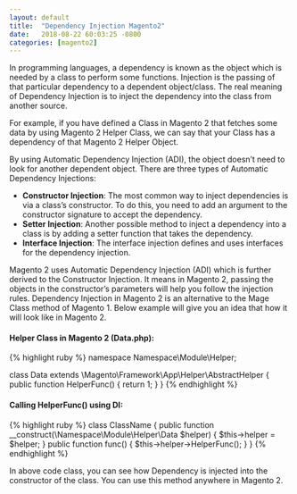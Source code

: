 ```yaml
---
layout: default
title:  "Dependency Injection Magento2"
date:   2018-08-22 60:03:25 -0800
categories: [magento2]
---
```


<p>In programming languages, a dependency is known as the object which is needed by a class to perform some functions. Injection is the passing of that particular dependency to a dependent object/class. The real meaning of Dependency Injection is to inject the dependency into the class from another source.</p>

<p>For example, if you have defined a Class in Magento 2 that fetches some data by using Magento 2 Helper Class, we can say that your Class has a dependency of that Magento 2 Helper Object.</p>

<p>By using Automatic Dependency Injection (ADI), the object doesn’t need to look for another dependent object. There are three types of Automatic Dependency Injections:</p>

* **Constructor Injection**: The most common way to inject dependencies is via a class’s constructor. To do this, you need to add an argument to the constructor signature to accept the dependency.
* **Setter Injection**: Another possible method to inject a dependency into a class is by adding a setter function that takes the dependency.
* **Interface Injection**: The interface injection defines and uses interfaces for the dependency injection.

<p>Magento 2 uses Automatic Dependency Injection (ADI) which is further derived to the Constructor Injection. It means in Magento 2, passing the objects in the constructor’s parameters will help you follow the injection rules. Dependency Injection in Magento 2 is an alternative to the Mage Class method of Magento 1. Below example will give you an idea that how it will look like in Magento 2.</p>

#### Helper Class in Magento 2 (Data.php):

{% highlight ruby %}
namespace Namespace\Module\Helper;

class Data extends \Magento\Framework\App\Helper\AbstractHelper
{
    public function HelperFunc()
    {
        return 1;
    }
}
{% endhighlight %}

#### Calling HelperFunc() using DI:

{% highlight ruby %}
class ClassName
{
    public function __construct(\Namespace\Module\Helper\Data $helper)
    {
        $this->helper = $helper;
    }
    public function func()
    {
        $this->helper->HelperFunc();
    }
}
{% endhighlight %}

<p>In above code class, you can see how Dependency is injected into the constructor of the class. You can use this method anywhere in Magento 2.</p>

